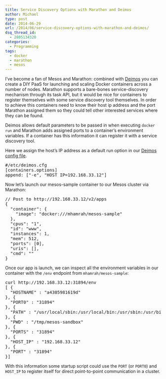 ```yaml
---
title: Service Discovery Options with Marathon and Deimos
author: Michael
type: post
date: 2014-06-29
url: /2014/06/service-discovery-options-with-marathon-and-deimos/
dsq_thread_id:
  - 2805134320
categories:
  - Programming
tags:
  - docker
  - marathon
  - mesos
---
```

I&#8217;ve become a fan of Mesos and Marathon: combined with [Deimos][1] you can create a DIY PaaS for launching and scaling Docker containers across a number of nodes. Marathon supports a bare-bones service-discovery mechanism through its task API, but it would be nice for containers to register themselves with some service discovery tool themselves. In order to achieve this containers need to know their host ip address and the port Marathon assigned them so they could tell other interested services where they can be found.

Deimos allows default parameters to be passed in when executing `docker run` and Marathon adds assigned ports to a container&#8217;s environment variables. If a container has this information it can register it with a service discovery tool.

Here we assign the host&#8217;s IP address as a default run option in our [Deimos config file][2].

<pre class="syntax bash">#/etc/deimos.cfg
[containers.options]
append: ["-e", "HOST_IP=192.168.33.12"]
</pre>

Now let&#8217;s launch our mesos-sample container to our Mesos cluster via Marathon:

<pre class="syntax json">// Post to http://192.168.33.12/v2/apps
{
  "container": {
    "image": "docker:///mhamrah/mesos-sample"
  },
  "cpus": "1",
  "id": "www",
  "instances": 1,
  "mem": 512,
  "ports": [0],
  "uris": [],
  "cmd": ""
}
</pre>

Once our app is launch, we can inspect all the environment variables in our container with the `/env` endpoint from `mhamrah/mesos-sample`:

<pre class="syntax json">curl http://192.168.33.12:31894/env
[ {
  "HOSTNAME" : "a4305981619d"
}, {
  "PORT0" : "31894"
}, {
  "PATH" : "/usr/local/sbin:/usr/local/bin:/usr/sbin:/usr/bin:/sbin:/bin"
}, {
  "PWD" : "/tmp/mesos-sandbox"
}, {
  "PORTS" : "31894"
}, {
  "HOST_IP" : "192.168.33.12"
}, {
  "PORT" : "31894"
}]
</pre>

With this information some startup script could use the `PORT` (or `PORT0`) and `HOST_IP` to register itself for direct point-to-point communication in a cluster.

 [1]: https://github.com/mesosphere/deimos
 [2]: https://github.com/mesosphere/deimos/#configuration
